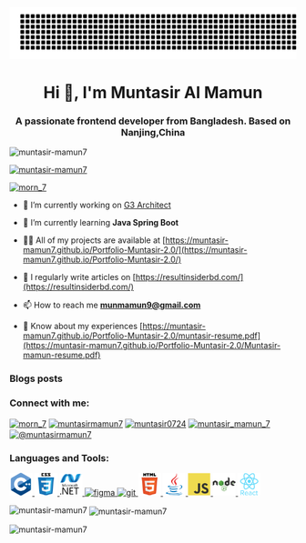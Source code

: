 ![gitartwork](muntasir.svg)

<h1 align="center">Hi 👋, I'm Muntasir Al Mamun</h1>
<h3 align="center">A passionate frontend developer from Bangladesh. Based on Nanjing,China</h3>

<p align="left"> <img src="https://komarev.com/ghpvc/?username=muntasir-mamun7&label=Profile%20views&color=0e75b6&style=flat" alt="muntasir-mamun7" /> </p>

<p align="left"> <a href="https://github.com/ryo-ma/github-profile-trophy"><img src="https://github-profile-trophy.vercel.app/?username=muntasir-mamun7" alt="muntasir-mamun7" /></a> </p>

<p align="left"> <a href="https://twitter.com/morn_7" target="blank"><img src="https://img.shields.io/twitter/follow/morn_7?logo=twitter&style=for-the-badge" alt="morn_7" /></a> </p>

- 🔭 I’m currently working on [G3 Architect](https://muntasir-mamun7.github.io/g3-arch/)

- 🌱 I’m currently learning **Java Spring Boot**

- 👨‍💻 All of my projects are available at [https://muntasir-mamun7.github.io/Portfolio-Muntasir-2.0/](https://muntasir-mamun7.github.io/Portfolio-Muntasir-2.0/)

- 📝 I regularly write articles on [https://resultinsiderbd.com/](https://resultinsiderbd.com/)

- 📫 How to reach me **munmamun9@gmail.com**

- 📄 Know about my experiences [https://muntasir-mamun7.github.io/Portfolio-Muntasir-2.0/muntasir-resume.pdf](https://muntasir-mamun7.github.io/Portfolio-Muntasir-2.0/Muntasir-mamun-resume.pdf)

### Blogs posts
<!-- BLOG-POST-LIST:START -->
<!-- BLOG-POST-LIST:END -->

<h3 align="left">Connect with me:</h3>
<p align="left">
<a href="https://twitter.com/morn_7" target="blank"><img align="center" src="https://raw.githubusercontent.com/rahuldkjain/github-profile-readme-generator/master/src/images/icons/Social/twitter.svg" alt="morn_7" height="30" width="40" /></a>
<a href="https://linkedin.com/in/muntasirmamun7" target="blank"><img align="center" src="https://raw.githubusercontent.com/rahuldkjain/github-profile-readme-generator/master/src/images/icons/Social/linked-in-alt.svg" alt="muntasirmamun7" height="30" width="40" /></a>
<a href="https://fb.com/muntasir0724" target="blank"><img align="center" src="https://raw.githubusercontent.com/rahuldkjain/github-profile-readme-generator/master/src/images/icons/Social/facebook.svg" alt="muntasir0724" height="30" width="40" /></a>
<a href="https://instagram.com/muntasir_mamun_7" target="blank"><img align="center" src="https://raw.githubusercontent.com/rahuldkjain/github-profile-readme-generator/master/src/images/icons/Social/instagram.svg" alt="muntasir_mamun_7" height="30" width="40" /></a>
<a href="https://medium.com/@muntasirmamun7" target="blank"><img align="center" src="https://raw.githubusercontent.com/rahuldkjain/github-profile-readme-generator/master/src/images/icons/Social/medium.svg" alt="@muntasirmamun7" height="30" width="40" /></a>
</p>

<h3 align="left">Languages and Tools:</h3>
<p align="left"> <a href="https://www.w3schools.com/cpp/" target="_blank" rel="noreferrer"> <img src="https://raw.githubusercontent.com/devicons/devicon/master/icons/cplusplus/cplusplus-original.svg" alt="cplusplus" width="40" height="40"/> </a> <a href="https://www.w3schools.com/css/" target="_blank" rel="noreferrer"> <img src="https://raw.githubusercontent.com/devicons/devicon/master/icons/css3/css3-original-wordmark.svg" alt="css3" width="40" height="40"/> </a> <a href="https://dotnet.microsoft.com/" target="_blank" rel="noreferrer"> <img src="https://raw.githubusercontent.com/devicons/devicon/master/icons/dot-net/dot-net-original-wordmark.svg" alt="dotnet" width="40" height="40"/> </a> <a href="https://www.figma.com/" target="_blank" rel="noreferrer"> <img src="https://www.vectorlogo.zone/logos/figma/figma-icon.svg" alt="figma" width="40" height="40"/> </a> <a href="https://git-scm.com/" target="_blank" rel="noreferrer"> <img src="https://www.vectorlogo.zone/logos/git-scm/git-scm-icon.svg" alt="git" width="40" height="40"/> </a> <a href="https://www.w3.org/html/" target="_blank" rel="noreferrer"> <img src="https://raw.githubusercontent.com/devicons/devicon/master/icons/html5/html5-original-wordmark.svg" alt="html5" width="40" height="40"/> </a> <a href="https://www.java.com" target="_blank" rel="noreferrer"> <img src="https://raw.githubusercontent.com/devicons/devicon/master/icons/java/java-original.svg" alt="java" width="40" height="40"/> </a> <a href="https://developer.mozilla.org/en-US/docs/Web/JavaScript" target="_blank" rel="noreferrer"> <img src="https://raw.githubusercontent.com/devicons/devicon/master/icons/javascript/javascript-original.svg" alt="javascript" width="40" height="40"/> </a> <a href="https://nodejs.org" target="_blank" rel="noreferrer"> <img src="https://raw.githubusercontent.com/devicons/devicon/master/icons/nodejs/nodejs-original-wordmark.svg" alt="nodejs" width="40" height="40"/> </a> <a href="https://reactjs.org/" target="_blank" rel="noreferrer"> <img src="https://raw.githubusercontent.com/devicons/devicon/master/icons/react/react-original-wordmark.svg" alt="react" width="40" height="40"/> </a> </p>

<p><img align="left" src="https://github-readme-stats.vercel.app/api/top-langs?username=muntasir-mamun7&show_icons=true&locale=en&layout=compact" alt="muntasir-mamun7" /></p>

<p>&nbsp;<img align="center" src="https://github-readme-stats.vercel.app/api?username=muntasir-mamun7&show_icons=true&locale=en" alt="muntasir-mamun7" /></p>

<p><img align="center" src="https://github-readme-streak-stats.herokuapp.com/?user=muntasir-mamun7&" alt="muntasir-mamun7" /></p>
